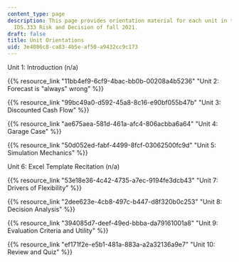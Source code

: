 ```yaml
---
content_type: page
description: This page provides orientation material for each unit in the MIT course
  IDS.333 Risk and Decision of fall 2021.
draft: false
title: Unit Orientations
uid: 3e4086c8-ca83-4b5e-af50-a9432cc9c173
---
```

Unit 1: Introduction (n/a)

{{% resource_link "11bb4ef9-6cf9-4bac-bb0b-00208a4b5236" "Unit 2: Forecast is \"always\" wrong" %}}

{{% resource_link "99bc49a0-d592-45a8-8c16-e90bf055b47b" "Unit 3: Discounted Cash Flow" %}}

{{% resource_link "ae675aea-581d-461a-afc4-806acbba6a64" "Unit 4: Garage Case" %}}

{{% resource_link "50d052ed-fabf-4499-8fcf-03062500fc9d" "Unit 5: Simulation Mechanics" %}}

Unit 6: Excel Template Recitation (n/a)

{{% resource_link "53e18e36-4c42-4735-a7ec-9194fe3dcb43" "Unit 7: Drivers of Flexibility" %}}

{{% resource_link "2dee623e-4cb8-497c-b447-d8f320b0c253" "Unit 8: Decision Analysis" %}}

{{% resource_link "394085d7-deef-49ed-bbba-da79161001a8" "Unit 9: Evaluation Criteria and Utility" %}}

{{% resource_link "ef171f2e-e5b1-481a-883a-a2a32136a9e7" "Unit 10: Review and Quiz" %}}